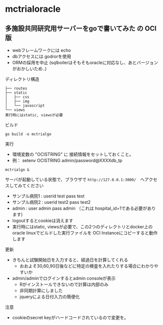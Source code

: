 # mctrialoracle

## 多施設共同研究用サーバーをgoで書いてみた の OCI 版

- webフレームワークには echo
- dbアクセスには godrorを使用
- ORMの採用を中止 (sqlboilerはそもそもoracleに対応なし、あとバージョンがおかしいため..)

ディレクトリ構造
```
├── routes
├── static
│   ├── css
│   ├── img
│   └── javascript
└── views
実行時にはstatic, viewsが必要
```

ビルド
```
go build -o mctrialgo
```

実行
- 環境変数の "OCISTRING" に 接続情報をセットしておくこと。
- 例： setenv OCISTRING admin/password@XXXXdb_tp
```
mctrialgo &
```

サーバが起動している状態で、ブラウザで `http://127.0.0.1:3000/`　へアクセスしてみてください
- サンプル病院1 : userid test pass test
- サンプル病院2 : userid test2 pass test2
- admin : user admin pass admin  （これは hospital_id=1である必要があります)
- logoutするとcookieは消えます
- 実行時にはstatic, viewsが必要で、この2つのディレクトリとdocker上のoracle linuxでビルドした実行ファイルを OCI Instanceにコピーすると動作します

更新
- きちんと試験開始日を入力すると、経過日を計算してくれる
  - おおよそ30,60,90日後などに特定の検査を入れたりする場合にわかりやすいか
- admin/adminでログインするとadmin consoleが表示
  - Rがインストールできないので計算は内部のみ
  - 非同期計算にしました
  - jqueryによる日付入力の簡便化
  
注意
- cookieのsecret keyがハードコードされているので変更を。

